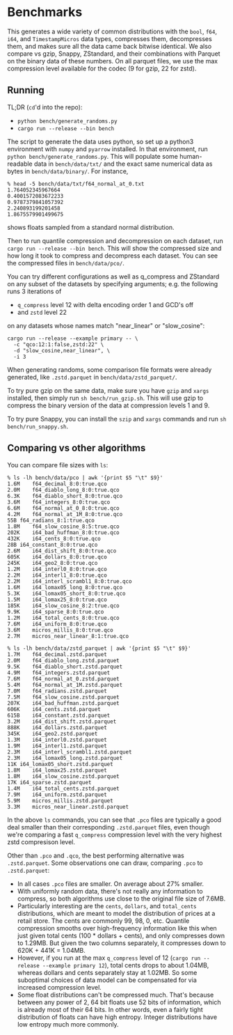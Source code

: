 # Benchmarks

This generates a wide variety of common distributions
with the `bool`, `f64`, `i64`, and `TimestampMicros` data types,
compresses them, decompresses them, and makes sure
all the data came back bitwise identical.
We also compare vs
gzip, Snappy, ZStandard, and their combinations with Parquet
on the binary data of these numbers.
On all parquet files, we use the max compression level available for the
codec (9 for gzip, 22 for zstd).

## Running

TL;DR (`cd`'d into the repo):
* `python bench/generate_randoms.py`
* `cargo run --release --bin bench`

The script to generate the data uses python, so set up a python3
environment with `numpy` and `pyarrow` installed.
In that environment, run
`python bench/generate_randoms.py`.
This will populate some human-readable data in `bench/data/txt/` and
the exact same numerical data as bytes in `bench/data/binary/`.
For instance,
```
% head -5 bench/data/txt/f64_normal_at_0.txt
1.764052345967664
0.4001572083672233
0.9787379841057392
2.240893199201458
1.8675579901499675
```
shows floats sampled from a standard normal distribution.

Then to run quantile compression and decompression on each dataset, run
`cargo run --release --bin bench`.
This will show the compressed size and how long
it took to compress and decompress each dataset.
You can see the compressed files in
`bench/data/pco/`.

You can try different configurations as well as q_compress and
ZStandard on any subset of the
datasets by specifying arguments; e.g. the following runs 3 iterations of
* `q_compress` level 12 with delta encoding order 1 and GCD's off
* and `zstd` level 22

on any datasets whose names match "near_linear" or "slow_cosine":
```
cargo run --release --example primary -- \
  -c "qco:12:1:false,zstd:22" \
  -d "slow_cosine,near_linear", \
  -i 3
```

When generating randoms, some comparison file formats were already generated,
like `.zstd.parquet` in `bench/data/zstd_parquet/`.

To try pure gzip on the same data,
make sure you have `gzip` and `xargs` installed,
then simply run `sh bench/run_gzip.sh`.
This will use gzip to compress the binary version of the data at compression
levels 1 and 9.

To try pure Snappy,
you can install the `szip` and `xargs` commands and run
`sh bench/run_snappy.sh`.

## Comparing vs other algorithms

You can compare file sizes with `ls`:
```
% ls -lh bench/data/pco | awk '{print $5 "\t" $9}'
1.6M	f64_decimal_8:0:true.qco
2.0M	f64_diablo_long_8:0:true.qco
6.3K	f64_diablo_short_8:0:true.qco
3.6M	f64_integers_8:0:true.qco
6.6M	f64_normal_at_0_8:0:true.qco
4.2M	f64_normal_at_1M_8:0:true.qco
55B	f64_radians_8:1:true.qco
1.8M	f64_slow_cosine_8:5:true.qco
202K	i64_bad_huffman_8:0:true.qco
432K	i64_cents_8:0:true.qco
28B	i64_constant_8:0:true.qco
2.6M	i64_dist_shift_8:0:true.qco
605K	i64_dollars_8:0:true.qco
245K	i64_geo2_8:0:true.qco
1.2M	i64_interl0_8:0:true.qco
2.2M	i64_interl1_8:0:true.qco
2.2M	i64_interl_scrambl1_8:0:true.qco
1.6M	i64_lomax05_long_8:0:true.qco
5.3K	i64_lomax05_short_8:0:true.qco
1.5M	i64_lomax25_8:0:true.qco
185K	i64_slow_cosine_8:2:true.qco
9.9K	i64_sparse_8:0:true.qco
1.2M	i64_total_cents_8:0:true.qco
7.6M	i64_uniform_8:0:true.qco
3.6M	micros_millis_8:0:true.qco
2.7M	micros_near_linear_8:1:true.qco

% ls -lh bench/data/zstd_parquet | awk '{print $5 "\t" $9}'          
1.7M	f64_decimal.zstd.parquet
2.0M	f64_diablo_long.zstd.parquet
9.5K	f64_diablo_short.zstd.parquet
4.9M	f64_integers.zstd.parquet
7.6M	f64_normal_at_0.zstd.parquet
5.4M	f64_normal_at_1M.zstd.parquet
7.0M	f64_radians.zstd.parquet
7.5M	f64_slow_cosine.zstd.parquet
207K	i64_bad_huffman.zstd.parquet
606K	i64_cents.zstd.parquet
615B	i64_constant.zstd.parquet
3.2M	i64_dist_shift.zstd.parquet
888K	i64_dollars.zstd.parquet
345K	i64_geo2.zstd.parquet
1.3M	i64_interl0.zstd.parquet
1.9M	i64_interl1.zstd.parquet
2.3M	i64_interl_scrambl1.zstd.parquet
2.3M	i64_lomax05_long.zstd.parquet
11K	i64_lomax05_short.zstd.parquet
1.8M	i64_lomax25.zstd.parquet
1.8M	i64_slow_cosine.zstd.parquet
17K	i64_sparse.zstd.parquet
1.4M	i64_total_cents.zstd.parquet
7.9M	i64_uniform.zstd.parquet
5.9M	micros_millis.zstd.parquet
3.3M	micros_near_linear.zstd.parquet
```

In the above `ls` commands,
you can see that `.pco` files are typically a good deal smaller
than their corresponding `.zstd.parquet` files,
even though we're comparing a fast `q_compress` compression level with the
very highest zstd compresison level.

Other than `.pco` and `.qco`, the best performing alternative was `.zstd.parquet`.
Some observations one can draw, comparing `.pco` to `.zstd.parquet`:
* In all cases `.pco` files are smaller.
  On average about 27% smaller.
* With uniformly random data, there's not really any information to compress,
  so both algorithms use close to the original file size of 7.6MB.
* Particularly interesting are the `cents`, `dollars`, and `total_cents`
  distributions, which are meant to model the distribution of prices
  at a retail store.
  The cents are commonly 99, 98, 0, etc.
  Quantile compression smooths over high-frequency information like this
  when just given total cents (100 * dollars + cents), and only compresses
  down to 1.29MB.
  But given the two columns separately, it compresses down to
  620K + 441K = 1.04MB.
* However, if you run at the max `q_compress` level of 12
  (`cargo run --release --example primary 12`),
  total cents drops to about 1.04MB, whereas dollars and cents separately
  stay at 1.02MB.
  So some suboptimal choices of data model can be compensated for via
  increased compression level.
* Some float distributions can't be compressed much.
  That's because between any power of 2, 64 bit floats use 52 bits of
  information, which is already most of their 64 bits.
  In other words, even a fairly tight distribution of floats can have high
  entropy.
  Integer distributions have low entropy much more commonly.

